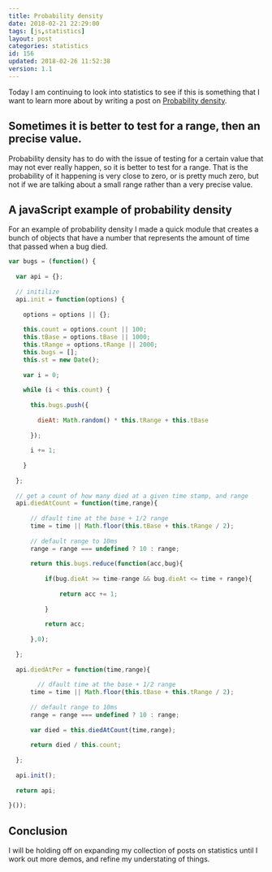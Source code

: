 ```yaml
---
title: Probability density
date: 2018-02-21 22:29:00
tags: [js,statistics]
layout: post
categories: statistics
id: 156
updated: 2018-02-26 11:52:38
version: 1.1
---
```


Today I am continuing to look into statistics to see if this is something that I want to learn more about by writing a post on [Probability density](https://en.wikipedia.org/wiki/Probability_density_function). 

<!-- more -->

## Sometimes it is better to test for a range, then an precise value.

Probability density has to do with the issue of testing for a certain value that may not ever really happen, so it is better to test for a range. That is the probability of it happening is very close to zero, or is pretty much zero, but not if we are talking about a small range rather than a very precise value.

## A javaScript example of probability density

For an example of probability density I made a quick module that creates a bunch of objects that have a number that represents the amount of time that passed when a bug died. 

```js
var bugs = (function() {
 
  var api = {};
 
  // initilize
  api.init = function(options) {
 
    options = options || {};
 
    this.count = options.count || 100;
    this.tBase = options.tBase || 1000;
    this.tRange = options.tRange || 2000;
    this.bugs = [];
    this.st = new Date();
 
    var i = 0;
 
    while (i < this.count) {
 
      this.bugs.push({
 
        dieAt: Math.random() * this.tRange + this.tBase
 
      });
 
      i += 1;
 
    }
 
  };
  
  // get a count of how many died at a given time stamp, and range
  api.diedAtCount = function(time,range){
  
      // dfault time at the base + 1/2 range
      time = time || Math.floor(this.tBase + this.tRange / 2);
  
      // default range to 10ms
      range = range === undefined ? 10 : range;
  
      return this.bugs.reduce(function(acc,bug){    
          
          if(bug.dieAt >= time-range && bug.dieAt <= time + range){
          
              return acc += 1;
          
          }
          
          return acc;
      
      },0);
  
  };
  
  api.diedAtPer = function(time,range){
  
        // dfault time at the base + 1/2 range
      time = time || Math.floor(this.tBase + this.tRange / 2);
  
      // default range to 10ms
      range = range === undefined ? 10 : range;
      
      var died = this.diedAtCount(time,range);
      
      return died / this.count;
  
  };
 
  api.init();
 
  return api;
 
}());
```

## Conclusion

I will be holding off on expanding my collection of posts on statistics until I work out more demos, and refine my understating of things.